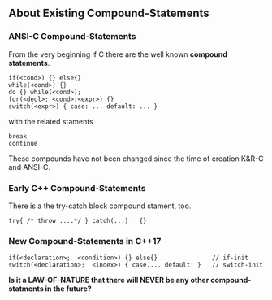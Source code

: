 ## About Existing Compound-Statements   ##

### ANSI-C Compound-Statements ###
From the very beginning if C there are the well known **compound statements**.
	
	if(<cond>) {} else{}
	while(<cond>) {}
 	do {} while(<cond>);
 	for(<decl>; <cond>;<expr>) {}
 	switch(<expr>) { case: ... default: ... }

with the related staments

	break
 	continue

These compounds have not been changed since the  time of creation K&R-C and ANSI-C.

### Early C++ Compound-Statements ##

There is a the try-catch block compound stament, too.

  	try{ /* throw ....*/ } catch(...)   {}

### New Compound-Statements in C++17 ###

	if(<declaration>;  <condition>) {} else{}               // if-init
	switch(<declaration>;  <index>) { case.... default: }   // switch-init

**Is it a LAW-OF-NATURE that there will NEVER be any other compound-statments in the future?**
